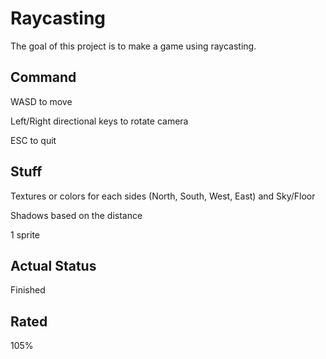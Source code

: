 # Raycasting

The goal of this project is to make a game using raycasting.


## Command
WASD to move

Left/Right directional keys to rotate camera

ESC to quit


## Stuff
Textures or colors for each sides (North, South, West, East) and Sky/Floor

Shadows based on the distance

1 sprite


## Actual Status
Finished
## Rated
105%
